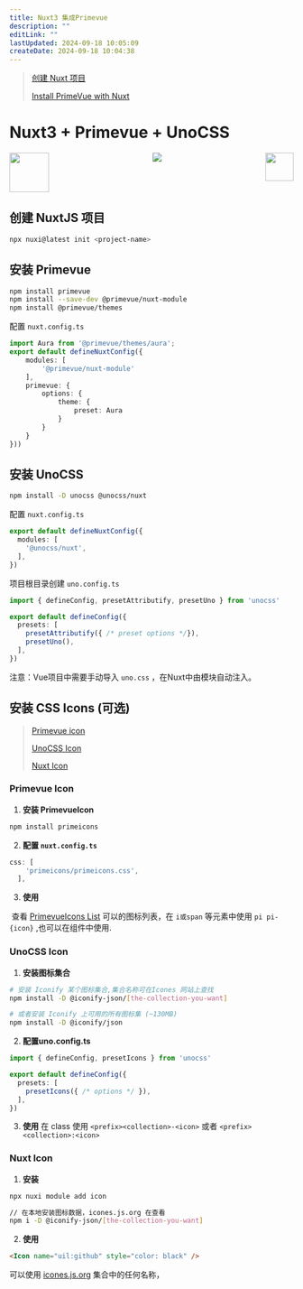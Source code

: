```yaml
---
title: Nuxt3 集成Primevue
description: ""
editLink: ""
lastUpdated: 2024-09-18 10:05:09
createDate: 2024-09-18 10:04:38
---
```




> [创建 Nuxt 项目](https://nuxt.com/docs/getting-started/installation#new-project)
>
> [Install PrimeVue with Nuxt](https://primevue.org/nuxt)

# Nuxt3 + Primevue + UnoCSS

<div style="display:flex;justify-content:space-between">
<img src="https://cdn.jsdelivr.net/gh/llds66/imageBed/githubImage/20240524/LogosNuxtIcon%20(1).png" style="width:70px">
<img src="https://cdn.jsdelivr.net/gh/llds66/imageBed/githubImage/20240524/3494069.png">
<img src="https://cdn.jsdelivr.net/gh/llds66/imageBed/githubImage/20240524/logo.svg" style="width:50px">
</div>



## 创建 NuxtJS 项目

```bash
npx nuxi@latest init <project-name>
```

## 安装 Primevue

```bash
npm install primevue
npm install --save-dev @primevue/nuxt-module
npm install @primevue/themes
```

配置 `nuxt.config.ts`

```typescript
import Aura from '@primevue/themes/aura';
export default defineNuxtConfig({
    modules: [
        '@primevue/nuxt-module'
    ],
    primevue: {
        options: {
            theme: {
                preset: Aura
            }
        }
    }
}))
```

## 安装 UnoCSS

```bash
npm install -D unocss @unocss/nuxt
```

配置 `nuxt.config.ts`

```typescript
export default defineNuxtConfig({
  modules: [
    '@unocss/nuxt',
  ],
})
```

项目根目录创建 `uno.config.ts`

```typescript
import { defineConfig, presetAttributify, presetUno } from 'unocss'

export default defineConfig({
  presets: [
    presetAttributify({ /* preset options */}),
    presetUno(),
  ],
})
```

注意：Vue项目中需要手动导入 `uno.css` ，在Nuxt中由模块自动注入。 

## 安装 CSS Icons (可选)

> [Primevue icon](https://primevue.org/icons/)
>
> [UnoCSS Icon](https://unocss.dev/presets/icons)
>
> [Nuxt Icon](https://nuxt.com/modules/icon)

### Primevue Icon

1. **安装 PrimevueIcon**

```bash
npm install primeicons
```

2. **配置 `nuxt.config.ts`**

```typescript
css: [
    'primeicons/primeicons.css',
  ],
```

3. **使用** 

​	查看 [PrimevueIcons List](https://primevue.org/icons/#list) 可以的图标列表，在 `i或span` 等元素中使用 `pi pi-{icon}` ,也可以在组件中使用.

### UnoCSS Icon

1. **安装图标集合**

```bash
# 安装 Iconify 某个图标集合,集合名称可在Icones 网站上查找
npm install -D @iconify-json/[the-collection-you-want]

# 或者安装 Iconify 上可用的所有图标集 (~130MB)
npm install -D @iconify/json 
```

2. **配置uno.config.ts**

```ts
import { defineConfig, presetIcons } from 'unocss'

export default defineConfig({
  presets: [
    presetIcons({ /* options */ }),
  ],
})
```

3. **使用**
    在 class 使用 `<prefix><collection>-<icon>` 或者 `<prefix><collection>:<icon>`

### Nuxt Icon

1. **安装**

```bash
npx nuxi module add icon

// 在本地安装图标数据，icones.js.org 在查看
npm i -D @iconify-json/[the-collection-you-want] 
```

2. **使用**

```html
<Icon name="uil:github" style="color: black" />
```

可以使用 [icones.js.org](https://icones.js.org/) 集合中的任何名称，
